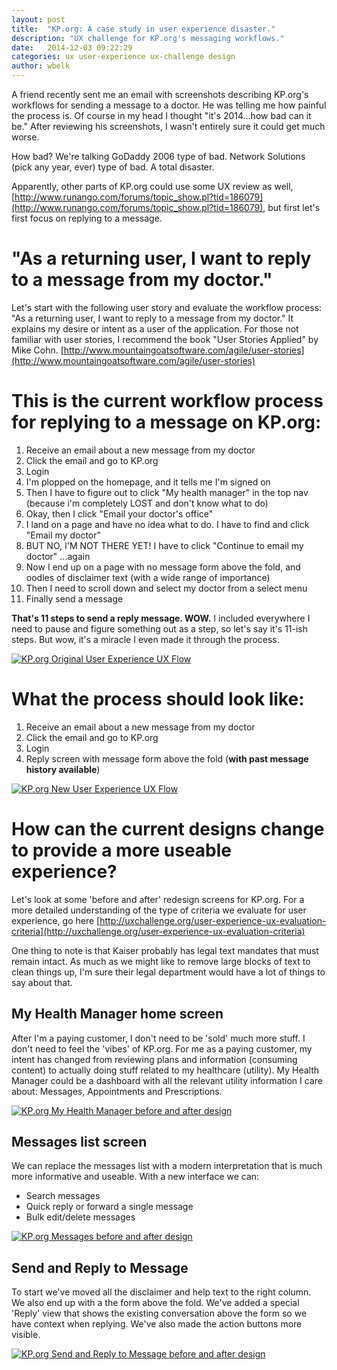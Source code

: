 ```yaml
---
layout: post
title:  "KP.org: A case study in user experience disaster."
description: "UX challenge for KP.org's messaging workflows."
date:   2014-12-03 09:22:29
categories: ux user-experience ux-challenge design
author: wbelk
---
```

A friend recently sent me an email with screenshots describing KP.org's workflows for sending a message to a doctor. He was telling me how painful the process is. Of course in my head I thought "it's 2014...how bad can it be." After reviewing his screenshots, I wasn't entirely sure it could get much worse.

How bad? We're talking GoDaddy 2006 type of bad. Network Solutions (pick any year, ever) type of bad. A total disaster.

Apparently, other parts of KP.org could use some UX review as well, [http://www.runango.com/forums/topic_show.pl?tid=186079](http://www.runango.com/forums/topic_show.pl?tid=186079), but first let's first focus on replying to a message.

"As a returning user, I want to reply to a message from my doctor."
====================

Let's start with the following user story and evaluate the workflow process: "As a returning user, I want to reply to a message from my doctor." It explains my desire or intent as a user of the application. For those not familiar with user stories, I recommend the book "User Stories Applied" by Mike Cohn. [http://www.mountaingoatsoftware.com/agile/user-stories](http://www.mountaingoatsoftware.com/agile/user-stories)

This is the current workflow process for replying to a message on KP.org:
====================

1. Receive an email about a new message from my doctor
2. Click the email and go to KP.org
3. Login
4. I'm plopped on the homepage, and it tells me I'm signed on
5. Then I have to figure out to click "My health manager" in the top nav (because i'm completely LOST and don't know what to do)
6. Okay, then I click "Email your doctor's office"
7. I land on a page and have no idea what to do. I have to find and click "Email my doctor"
8. BUT NO, I'M NOT THERE YET! I have to click "Continue to email my doctor" ...again
9. Now I end up on a page with no message form above the fold, and oodles of disclaimer text (with a wide range of importance)
10. Then I need to scroll down and select my doctor from a select menu
11. Finally send a message

**That's 11 steps to send a reply message. WOW.** I included everywhere I need to pause and figure something out as a step, so let's say it's 11-ish steps. But wow, it's a miracle I even made it through the process.

[![KP.org Original User Experience UX Flow](/images/wbelk/kp-original-flow.gif)](/images/wbelk/kp-original-flow.gif)

What the process should look like:
====================

1. Receive an email about a new message from my doctor
2. Click the email and go to KP.org
3. Login
4. Reply screen with message form above the fold (**with past message history available**)

[![KP.org New User Experience UX Flow](/images/wbelk/kp-new-flow.gif)](/images/wbelk/kp-new-flow.gif)

How can the current designs change to provide a more useable experience?
====================

Let's look at some 'before and after' redesign screens for KP.org. For a more detailed understanding of the type of criteria we evaluate for user experience, go here [http://uxchallenge.org/user-experience-ux-evaluation-criteria](http://uxchallenge.org/user-experience-ux-evaluation-criteria)

One thing to note is that Kaiser probably has legal text mandates that must remain intact. As much as we might like to remove large blocks of text to clean things up, I'm sure their legal department would have a lot of things to say about that.

My Health Manager home screen
--------------------

After I'm a paying customer, I don't need to be 'sold' much more stuff. I don't need to feel the 'vibes' of KP.org. For me as a paying customer, my intent has changed from reviewing plans and information (consuming content) to actually doing stuff related to my healthcare (utility). My Health Manager could be a dashboard with all the relevant utility information I care about: Messages, Appointments and Prescriptions.

[![KP.org My Health Manager before and after design](/images/wbelk/kp-health-manager.gif)](/images/wbelk/kp-health-manager.gif)

Messages list screen
--------------------

We can replace the messages list with a modern interpretation that is much more informative and useable. With a new interface we can:

- Search messages
- Quick reply or forward a single message
- Bulk edit/delete messages

[![KP.org Messages before and after design](/images/wbelk/kp-messages.gif)](/images/wbelk/kp-messages.gif)

Send and Reply to Message
--------------------

To start we've moved all the disclaimer and help text to the right column. We also end up with a the form above the fold.  We've added a special 'Reply' view that shows the existing conversation above the form so we have context when replying. We've also made the action buttons more visible.

[![KP.org Send and Reply to Message before and after design](/images/wbelk/kp-reply.gif)](/images/wbelk/kp-reply.gif)